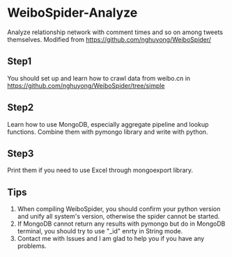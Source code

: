 # WeiboSpider-Analyze
Analyze relationship network with comment times and so on among tweets themselves. Modified from https://github.com/nghuyong/WeiboSpider/

## Step1
You should set up and learn how to crawl data from weibo.cn in https://github.com/nghuyong/WeiboSpider/tree/simple
## Step2
Learn how to use MongoDB, especially aggregate pipeline and lookup functions. Combine them with pymongo library and write with python.
## Step3
Print them if you need to use Excel through mongoexport library.
## Tips
1. When compiling WeiboSpider, you should confirm your python version and unify all system's version, otherwise the spider cannot be started.
2. If MongoDB cannot return any results with pymongo but do in MongoDB terminal, you should try to use "_id" enrty in String mode.
3. Contact me with Issues and I am glad to help you if you have any problems.
